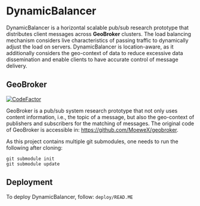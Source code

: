 # DynamicBalancer

DynamicBalancer is a horizontal scalable pub/sub research prototype that distributes client messages across **GeoBroker** clusters.
The load balancing mechanism considers live characteristics of passing traffic to dynamically adjust the load on servers. 
DynamicBalancer is location-aware, as it additionally considers the geo-context of data to reduce excessive data dissemination and enable clients to have accurate control of message delivery.

## GeoBroker

[![CodeFactor](https://www.codefactor.io/repository/github/moewex/geobroker/badge)](https://www.codefactor.io/repository/github/moewex/geobroker)

GeoBroker is a pub/sub system research prototype that not only uses content information, i.e., the topic of a message, 
but also the geo-context of publishers and subscribers for the matching of messages.
The original code of GeoBroker is accessible in: https://github.com/MoeweX/geobroker.

As this project contains multiple git submodules, one needs to run the following after cloning:
```
git submodule init
git submodule update
```

## Deployment

To deploy DynamicBalancer, follow: `deploy/READ.ME`